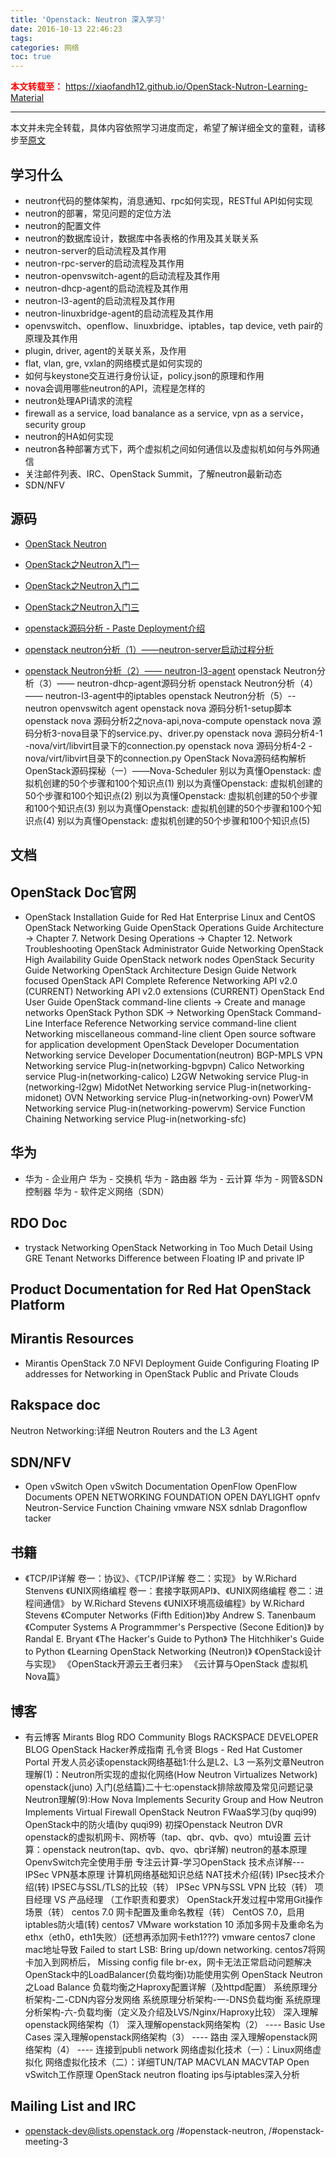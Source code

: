 ```yaml
---
title: 'Openstack: Neutron 深入学习'
date: 2016-10-13 22:46:23
tags:
categories: 网络
toc: true
---
```

<font color="red"> **本文转载至：** https://xiaofandh12.github.io/OpenStack-Nutron-Learning-Material </font>

---------

本文并未完全转载，具体内容依照学习进度而定，希望了解详细全文的童鞋，请移步至[原文](https://xiaofandh12.github.io/OpenStack-Nutron-Learning-Material)

学习什么
--

- neutron代码的整体架构，消息通知、rpc如何实现，RESTful API如何实现
- neutron的部署，常见问题的定位方法
- neutron的配置文件
- neutron的数据库设计，数据库中各表格的作用及其关联关系
- neutron-server的启动流程及其作用
- neutron-rpc-server的启动流程及其作用
- neutron-openvswitch-agent的启动流程及其作用
- neutron-dhcp-agent的启动流程及其作用
- neutron-l3-agent的启动流程及其作用
- neutron-linuxbridge-agent的启动流程及其作用
- openvswitch、openflow、linuxbridge、iptables，tap device, veth pair的原理及其作用
- plugin, driver, agent的关联关系，及作用
- flat, vlan, gre, vxlan的网络模式是如何实现的
- 如何与keystone交互进行身份认证，policy.json的原理和作用
- nova会调用哪些neutron的API，流程是怎样的
- neutron处理API请求的流程
- firewall as a service, load banalance as a service, vpn as a service， security group
- neutron的HA如何实现
- neutron各种部署方式下，两个虚拟机之间如何通信以及虚拟机如何与外网通信
- 关注邮件列表、IRC、OpenStack Summit，了解neutron最新动态
- SDN/NFV

<!-- more -->

源码
--

- [OpenStack Neutron](https://github.com/openstack/neutron)

- [OpenStack之Neutron入门一](http://www.aboutyun.com/forum.php?mod=viewthread&tid=9523&highlight=Neutron%2B%2B%C8%EB%C3%C5)
- [OpenStack之Neutron入门二](http://www.aboutyun.com/thread-9517-1-1.html)
- [OpenStack之Neutron入门三](http://www.aboutyun.com/thread-9537-1-1.html)
- [openstack源码分析 - Paste Deployment介绍](http://blog.chinaunix.net/uid-20940095-id-4105407.html)
- [openstack neutron分析（1）——neutron-server启动过程分析](http://www.aboutyun.com/thread-9527-1-1.html)
- [openstack Neutron分析（2）—— neutron-l3-agent](http://www.aboutyun.com/thread-9529-1-1.html)
openstack Neutron分析（3）—— neutron-dhcp-agent源码分析
openstack Neutron分析（4）—— neutron-l3-agent中的iptables
openstack Neutron分析（5）-- neutron openvswitch agent
openstack nova 源码分析1-setup脚本
openstack nova 源码分析2之nova-api,nova-compute
openstack nova 源码分析3-nova目录下的service.py、driver.py
openstack nova 源码分析4-1 -nova/virt/libvirt目录下的connection.py
openstack nova 源码分析4-2 -nova/virt/libvirt目录下的connection.py
OpenStack Nova源码结构解析
OpenStack源码探秘（一）——Nova-Scheduler
别以为真懂Openstack: 虚拟机创建的50个步骤和100个知识点(1)
别以为真懂Openstack: 虚拟机创建的50个步骤和100个知识点(2)
别以为真懂Openstack: 虚拟机创建的50个步骤和100个知识点(3)
别以为真懂Openstack: 虚拟机创建的50个步骤和100个知识点(4)
别以为真懂Openstack: 虚拟机创建的50个步骤和100个知识点(5)

文档
--

OpenStack Doc官网
---  

- OpenStack Installation Guide for Red Hat Enterprise Linux and CentOS
OpenStack Networking Guide
OpenStack Operations Guide
Architecture -> Chapter 7. Network Desing
Operations -> Chapter 12. Network Troubleshooting
OpenStack Administrator Guide
Networking
OpenStack High Availability Guide
OpenStack network nodes
OpenStack Security Guide
Networking
OpenStack Architecture Design Guide
Network focused
OpenStack API Complete Reference
Networking API v2.0 (CURRENT)
Networking API v2.0 extensions (CURRENT)
OpenStack End User Guide
OpenStack command-line clients -> Create and manage networks
OpenStack Python SDK -> Networking
OpenStack Command-Line Interface Reference
Networking service command-line client
Networking miscellaneous command-line client
Open source software for application development
OpenStack Developer Documentation
Networking service Developer Documentation(neutron)
BGP-MPLS VPN Networking service Plug-in(networking-bgpvpn)
Calico Networking service Plug-in(networking-calico)
L2GW Netwoking service Plug-in (networking-l2gw)
MidotNet Networking service Plug-in(networking-midonet)
OVN Networking service Plug-in(networking-ovn)
PowerVM Networking service Plug-in(networking-powervm)
Service Function Chaining Networking service Plug-in(networking-sfc)

华为
---

- 华为 - 企业用户
华为 - 交换机
华为 - 路由器
华为 - 云计算
华为 - 网管&SDN控制器
华为 - 软件定义网络（SDN）

RDO Doc
---

- trystack
Networking
OpenStack Networking in Too Much Detail
Using GRE Tenant Networks
Difference between Floating IP and private IP

Product Documentation for Red Hat OpenStack Platform
---

Mirantis Resources
---

- Mirantis OpenStack 7.0 NFVI Deployment Guide
Configuring Floating IP addresses for Networking in OpenStack Public and Private Clouds

Rakspace doc
---

Neutron Networking:详细 Neutron Routers and the L3 Agent

SDN/NFV
---

- Open vSwitch
Open vSwitch Documentation
OpenFlow
OpenFlow Documents
OPEN NETWORKING FOUNDATION
OPEN DAYLIGHT
opnfv
Neutron-Service Function Chaining
vmware NSX
sdnlab
Dragonflow
tacker

书籍
--

- 《TCP/IP详解 卷一：协议》、《TCP/IP详解 卷二：实现》 by W.Richard Stenvens
《UNIX网络编程 卷一：套接字联网API》、《UNIX网络编程 卷二：进程间通信》 by W.Richard Stevens
《UNIX环境高级编程》by W.Richard Stevens
《Computer Networks (Fifth Edition)》by Andrew S. Tanenbaum
《Computer Systems A Programmmer's Perspective (Secone Edition)》 by Randal E. Bryant
《The Hacker's Guide to Python》
The Hitchhiker's Guide to Python
《Learning OpenStack Networking (Neutron)》
《OpenStack设计与实现》
《OpenStack开源云王者归来》
《云计算与OpenStack 虚拟机Nova篇》

博客
--

- 有云博客
Mirants Blog
RDO Community Blogs
RACKSPACE DEVELOPER BLOG
OpenStack Hacker养成指南
孔令贤
Blogs - Red Hat Customer Portal
开发人员必读openstack网络基础1:什么是L2、L3
一系列文章Neutron 理解(1)：Neutron所实现的虚拟化网络(How Neutron Virtualizes Network)
openstack(juno) 入门(总结篇)二十七:openstack排除故障及常见问题记录
Neutron理解(9):How Nova Implements Security Group and How Neutron Implements Virtual Firewall
OpenStack Neutron FWaaS学习(by quqi99)
OpenStack中的防火墙(by quqi99)
初探Openstack Neutron DVR
openstack的虚拟机网卡、网桥等（tap、qbr、qvb、qvo）mtu设置
云计算：openstack neutron(tap、qvb、qvo、qbr详解)
neutron的基本原理
OpenvSwitch完全使用手册
专注云计算-学习OpenStack
技术点详解---IPSec VPN基本原理
计算机网络基础知识总结
NAT技术介绍(转)
IPsec技术介绍(转)
IPSEC与SSL/TLS的比较（转）
IPSec VPN与SSL VPN 比较（转）
项目经理 VS 产品经理 （工作职责和要求）
OpenStack开发过程中常用Git操作场景（转）
centos 7.0 网卡配置及重命名教程（转）
CentOS 7.0，启用iptables防火墙(转)
centos7 VMware workstation 10 添加多网卡及重命名为ethx（eth0，eth1失败）(还想再添加网卡eth1???)
vmware centos7 clone mac地址导致 Failed to start LSB: Bring up/down networking.
centos7将网卡加入到网桥后， Missing config file br-ex，网卡无法正常启动问题解决
OpenStack中的LoadBalancer(负载均衡)功能使用实例
OpenStack Neutron之Load Balance
负载均衡之Haproxy配置详解（及httpd配置）
系统原理分析架构-二-CDN内容分发网络
系统原理分析架构-一-DNS负载均衡
系统原理分析架构-六-负载均衡（定义及介绍及LVS/Nginx/Haproxy比较）
深入理解openstack网络架构（1）
深入理解openstack网络架构（2） ---- Basic Use Cases
深入理解openstack网络架构（3） ---- 路由
深入理解openstack网络架构（4） ---- 连接到publi network
网络虚拟化技术（一）：Linux网络虚拟化
网络虚拟化技术（二）：详细TUN/TAP MACVLAN MACVTAP
Open vSwitch工作原理
OpenStack neutron floating ips与iptables深入分析

Mailing List and IRC
--

- openstack-dev@lists.openstack.org
/#openstack-neutron, /#openstack-meeting-3
